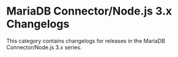 # MariaDB Connector/Node.js 3.x Changelogs

This category contains changelogs for releases in the MariaDB Connector/Node.js 3.x series.
